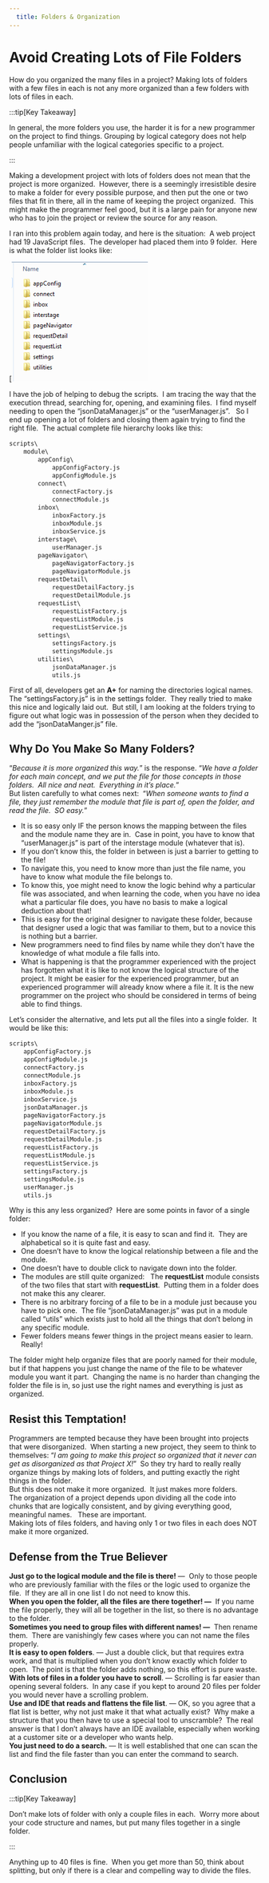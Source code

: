 ```yaml
---
  title: Folders & Organization
---
```

#  Avoid Creating Lots of File Folders

How do you organized the many files in a project?  Making lots of folders with a few files in each is not any more organized than a few folders with lots of files in each. 

:::tip[Key Takeaway]

In general, the more folders you use, the harder it is for a new programmer on the project to find things.  Grouping by logical category does not help people unfamiliar with the logical categories specific to a project.

:::

Making a development project with lots of folders does not mean that the project is more organized.  However, there is a seemingly irresistible desire to make a folder for every possible purpose, and then put the one or two files that fit in there, all in the name of keeping the project organized.  This might make the programmer feel good, but it is a large pain for anyone new who has to join the project or review the source for any reason. 

I ran into this problem again today, and here is the situation:  A web project had 19 JavaScript files.  The developer had placed them into 9 folder.  Here is what the folder list looks like: 

[![](folder-organization-img1.png) 

I have the job of helping to debug the scripts.  I am tracing the way that the execution thread, searching for, opening, and examining files.  I find myself needing to open the “jsonDataManager.js” or the “userManager.js”.   So I end up opening a lot of folders and closing them again trying to find the right file.  The actual complete file hierarchy looks like this:

```
scripts\
    module\
        appConfig\
            appConfigFactory.js
            appConfigModule.js
        connect\
            connectFactory.js
            connectModule.js
        inbox\
            inboxFactory.js
            inboxModule.js
            inboxService.js
        interstage\
            userManager.js
        pageNavigator\
            pageNavigatorFactory.js
            pageNavigatorModule.js
        requestDetail\
            requestDetailFactory.js
            requestDetailModule.js
        requestList\
            requestListFactory.js
            requestListModule.js
            requestListService.js
        settings\
            settingsFactory.js
            settingsModule.js
        utilities\
            jsonDataManager.js
            utils.js
```


First of all, developers get an **A+** for naming the directories logical names.  The “settingsFactory.js” is in the settings folder.  They really tried to make this nice and logically laid out.  But still, I am looking at the folders trying to figure out what logic was in possession of the person when they decided to add the “jsonDataManger.js” file.

## Why Do You Make So Many Folders?

“_Because it is more organized this way._” is the response. “_We have a folder for each main concept, and we put the file for those concepts in those folders.  All nice and neat.  Everything in it’s place._”  
But listen carefully to what comes next:  “_When someone wants to find a file, they just remember the module that file is part of, open the folder, and read the file.  SO easy._”

*   It is so easy only IF the person knows the mapping between the files and the module name they are in.  Case in point, you have to know that “userManager.js” is part of the interstage module (whatever that is).
*   If you don’t know this, the folder in between is just a barrier to getting to the file!
*   To navigate this, you need to know more than just the file name, you have to know what module the file belongs to.
*   To know this, yoe might need to know the logic behind why a particular file was associated, and when learning the code, when you have no idea what a particular file does, you have no basis to make a logical deduction about that!
*   This is easy for the original designer to navigate these folder, because that designer used a logic that was familiar to them, but to a novice this is nothing but a barrier.
*   New programmers need to find files by name while they don't have the knowledge of what module a file falls into.
*   What is happening is that the programmer experienced with the project has forgotten what it is like to not know the logical structure of the project.  It might be easier for the experienced programmer, but an experienced programmer will already know where a file it.  It is the new programmer on the project who should be considered in terms of being able to find things. 

Let’s consider the alternative, and lets put all the files into a single folder.  It would be like this:

```
scripts\
    appConfigFactory.js
    appConfigModule.js
    connectFactory.js
    connectModule.js
    inboxFactory.js
    inboxModule.js
    inboxService.js
    jsonDataManager.js
    pageNavigatorFactory.js
    pageNavigatorModule.js
    requestDetailFactory.js
    requestDetailModule.js
    requestListFactory.js
    requestListModule.js
    requestListService.js
    settingsFactory.js
    settingsModule.js
    userManager.js
    utils.js
```


Why is this any less organized?  Here are some points in favor of a single folder:

*   If you know the name of a file, it is easy to scan and find it.  They are alphabetical so it is quite fast and easy.
*   One doesn’t have to know the logical relationship between a file and the module.
*   One doesn’t have to double click to navigate down into the folder.
*   The modules are still quite organized:   The **requestList** module consists of the two files that start with **requestList**.  Putting them in a folder does not make this any clearer.
*   There is no arbitrary forcing of a file to be in a module just because you have to pick one.  The file “jsonDataManager.js” was put in a module called “utils” which exists just to hold all the things that don’t belong in any specific module.
*   Fewer folders means fewer things in the project means easier to learn.  Really!

The folder might help organize files that are poorly named for their module, but if that happens you just change the name of the file to be whatever module you want it part.  Changing the name is no harder than changing the folder the file is in, so just use the right names and everything is just as organized.

## Resist this Temptation!

Programmers are tempted because they have been brought into projects that were disorganized.  When starting a new project, they seem to think to themselves: “_I am going to make this project so organized that it never can get as disorganized as that Project X!_”  So they try hard to really really organize things by making lots of folders, and putting exactly the right things in the folder.  
But this does not make it more organized.  It just makes more folders.  
The organization of a project depends upon dividing all the code into chunks that are logically consistent, and by giving everything good, meaningful names.   These are important.  
Making lots of files folders, and having only 1 or two files in each does NOT make it more organized.

## Defense from the True Believer

**Just go to the logical module and the file is there!** —  Only to those people who are previously familiar with the files or the logic used to organize the file.  If they are all in one list I do not need to know this.  
**When you open the folder, all the files are there together! —**  If you name the file properly, they will all be together in the list, so there is no advantage to the folder.  
**Sometimes you need to group files with different names! —**  Then rename them.  There are vanishingly few cases where you can not name the files properly.  
**It is easy to open folders**. — Just a double click, but that requires extra work, and that is multiplied when you don’t know exactly which folder to open.  The point is that the folder adds nothing, so this effort is pure waste.  
**With lots of files in a folder you have to scroll**. — Scrolling is far easier than opening several folders.  In any case if you kept to around 20 files per folder you would never have a scrolling problem.  
**Use and IDE that reads and flattens the file list**. — OK, so you agree that a flat list is better, why not just make it that what actually exist?  Why make a structure that you then have to use a special tool to unscramble?  The real answer is that I don’t always have an IDE available, especially when working at a customer site or a developer who wants help.  
**You just need to do a search.** — It is well established that one can scan the list and find the file faster than you can enter the command to search.

## Conclusion

:::tip[Key Takeaway]

Don’t make lots of folder with only a couple files in each.  Worry more about your code structure and names, but put many files together in a single folder.

:::

Anything up to 40 files is fine.  When you get more than 50, think about splitting, but only if there is a clear and compelling way to divide the files.